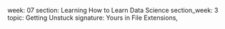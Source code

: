 week: 07
section: Learning How to Learn Data Science
section_week: 3
topic: Getting Unstuck
signature: Yours in File Extensions,

